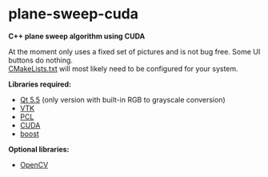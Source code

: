 # plane-sweep-cuda
**C++ plane sweep algorithm using CUDA**

At the moment only uses a fixed set of pictures and is not bug free. Some UI buttons do nothing.  
[CMakeLists.txt](https://github.com/DKavolis/plane-sweep-cuda/blob/master/src/CMakeLists.txt) 
will most likely need to be configured for your system.

**Libraries required:**
* [Qt 5.5](http://www.qt.io/) (only version with built-in RGB to grayscale conversion)
* [VTK](http://www.vtk.org/)
* [PCL](http://pointclouds.org/)
* [CUDA](https://developer.nvidia.com/cuda-zone)
* [boost](http://www.boost.org/)

**Optional libraries:**
* [OpenCV](http://opencv.org/)
